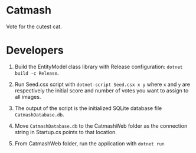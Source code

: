# Catmash
Vote for the cutest cat.

# Developers
1. Build the EntityModel class library with Release configuration: `dotnet build -c Release`.

2. Run Seed.csx script with `dotnet-script Seed.csx x y` where `x` and `y` are respectively the initial score and number of votes you want to assign to all images.

3. The output of the script is the initialized SQLite database file `CatmashDatabase.db`.

4. Move `CatmashDatabase.db` to the CatmashWeb folder as the connection string in Startup.cs points to that location.

5. From CatmashWeb folder, run the application with `dotnet run`